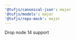 ```yaml
---
'@tufjs/canonical-json': major
'@tufjs/models': major
'@tufjs/repo-mock': major
---
```


Drop node 14 support
